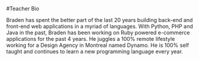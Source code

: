 #Teacher Bio

Braden has spent the better part of the last 20 years building back-end and front-end web applications in a myriad of languages. With Python, PHP and Java in the past, Braden has been working on Ruby powered e-commerce applications for the past 4 years. He juggles a 100% remote lifestyle working for a Design Agency in Montreal named Dynamo. He is 100% self taught and continues to learn a new programming language every year.